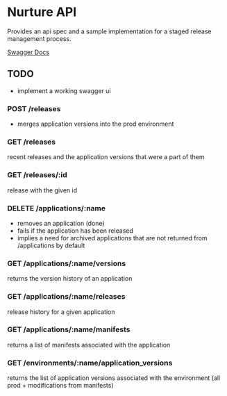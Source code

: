 # Nurture API

Provides an api spec and a sample implementation for a staged release management process.

[Swagger Docs](swagger.yml)

## TODO

- implement a working swagger ui

### POST /releases

- merges application versions into the prod environment

### GET /releases

recent releases and the application versions that were a part of them

### GET /releases/:id

release with the given id

### DELETE /applications/:name

- removes an application (done)
- fails if the application has been released
- implies a need for archived applications that are not returned from /applications by default


### GET /applications/:name/versions

returns the version history of an application

### GET /applications/:name/releases

release history for a given application

### GET /applications/:name/manifests

returns a list of manifests associated with the application


### GET /environments/:name/application_versions

returns the list of application versions associated with the environment (all prod + modifications from manifests)
